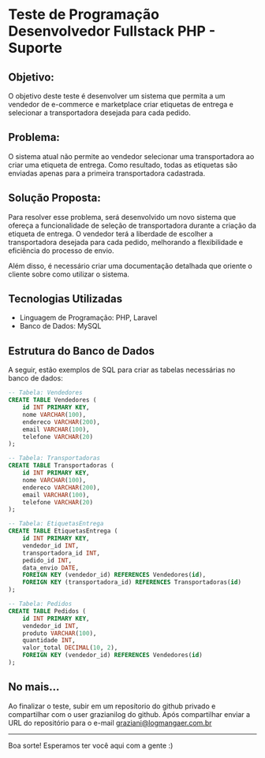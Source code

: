 # Teste de Programação Desenvolvedor Fullstack PHP - Suporte

## Objetivo:
O objetivo deste teste é desenvolver um sistema que permita a um vendedor de e-commerce e marketplace criar etiquetas de entrega e selecionar a transportadora desejada para cada pedido. 

## Problema:
O sistema atual não permite ao vendedor selecionar uma transportadora ao criar uma etiqueta de entrega. Como resultado, todas as etiquetas são enviadas apenas para a primeira transportadora cadastrada.

## Solução Proposta:
Para resolver esse problema, será desenvolvido um novo sistema que ofereça a funcionalidade de seleção de transportadora durante a criação da etiqueta de entrega. O vendedor terá a liberdade de escolher a transportadora desejada para cada pedido, melhorando a flexibilidade e eficiência do processo de envio.

Além disso, é necessário criar uma documentação detalhada que oriente o cliente sobre como utilizar o sistema.


## Tecnologias Utilizadas

- Linguagem de Programação: PHP, Laravel
- Banco de Dados: MySQL

## Estrutura do Banco de Dados

A seguir, estão exemplos de SQL para criar as tabelas necessárias no banco de dados:

```sql
-- Tabela: Vendedores
CREATE TABLE Vendedores (
    id INT PRIMARY KEY,
    nome VARCHAR(100),
    endereco VARCHAR(200),
    email VARCHAR(100),
    telefone VARCHAR(20)
);

-- Tabela: Transportadoras
CREATE TABLE Transportadoras (
    id INT PRIMARY KEY,
    nome VARCHAR(100),
    endereco VARCHAR(200),
    email VARCHAR(100),
    telefone VARCHAR(20)
);

-- Tabela: EtiquetasEntrega
CREATE TABLE EtiquetasEntrega (
    id INT PRIMARY KEY,
    vendedor_id INT,
    transportadora_id INT,
    pedido_id INT,
    data_envio DATE,
    FOREIGN KEY (vendedor_id) REFERENCES Vendedores(id),
    FOREIGN KEY (transportadora_id) REFERENCES Transportadoras(id)
);

-- Tabela: Pedidos
CREATE TABLE Pedidos (
    id INT PRIMARY KEY,
    vendedor_id INT,
    produto VARCHAR(100),
    quantidade INT,
    valor_total DECIMAL(10, 2),
    FOREIGN KEY (vendedor_id) REFERENCES Vendedores(id)
);

```

## No mais...

Ao finalizar o teste, subir em um reposítorio do github privado e compartilhar com o user grazianilog do github. Após compartilhar enviar a URL do repositório para o e-mail graziani@logmangaer.com.br

---

Boa sorte! Esperamos ter você aqui com a gente :)
